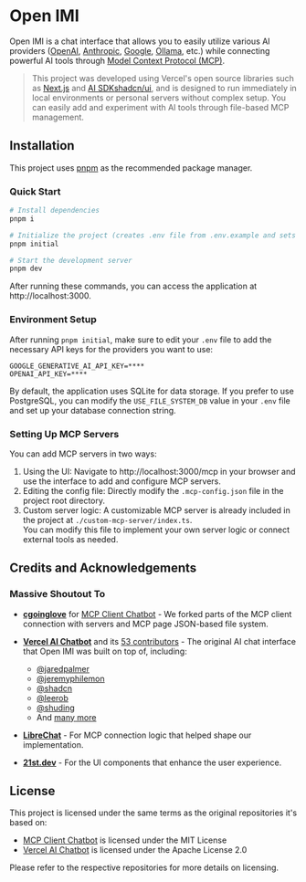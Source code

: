 # Open IMI

Open IMI is a chat interface that allows you to easily utilize various AI providers ([OpenAI](https://openai.com/), [Anthropic](https://www.anthropic.com/), [Google](https://ai.google.dev/), [Ollama](https://ollama.com/), etc.) while connecting powerful AI tools through [Model Context Protocol (MCP)](https://modelcontextprotocol.io/introduction).

> This project was developed using Vercel's open source libraries such as [Next.js](https://nextjs.org/) and [AI SDK](https://sdk.vercel.ai/)[shadcn/ui](https://ui.shadcn.com/), and is designed to run immediately in local environments or personal servers without complex setup. You can easily add and experiment with AI tools through file-based MCP management.


## Installation

This project uses [pnpm](https://pnpm.io/) as the recommended package manager.

### Quick Start

```bash
# Install dependencies
pnpm i

# Initialize the project (creates .env file from .env.example and sets up the database)
pnpm initial

# Start the development server
pnpm dev
```

After running these commands, you can access the application at http://localhost:3000.

### Environment Setup

After running `pnpm initial`, make sure to edit your `.env` file to add the necessary API keys for the providers you want to use:

```
GOOGLE_GENERATIVE_AI_API_KEY=****
OPENAI_API_KEY=****
```

By default, the application uses SQLite for data storage. If you prefer to use PostgreSQL, you can modify the `USE_FILE_SYSTEM_DB` value in your `.env` file and set up your database connection string.

### Setting Up MCP Servers

You can add MCP servers in two ways:

1.  Using the UI: Navigate to http://localhost:3000/mcp in your browser and use the interface to add and configure MCP servers.
2.  Editing the config file: Directly modify the `.mcp-config.json` file in the project root directory.
3.  Custom server logic: A customizable MCP server is already included in the project at `./custom-mcp-server/index.ts`.  
    You can modify this file to implement your own server logic or connect external tools as needed.

## Credits and Acknowledgements



### Massive Shoutout To

- **[cgoinglove](https://github.com/cgoinglove)** for [MCP Client Chatbot](https://github.com/cgoinglove/mcp-client-chatbot) - We forked parts of the MCP client connection with servers and MCP page JSON-based file system.

- **[Vercel AI Chatbot](https://github.com/vercel/ai-chatbot)** and its [53 contributors](https://github.com/vercel/ai-chatbot/graphs/contributors) - The original AI chat interface that Open IMI was built on top of, including:
  - [@jaredpalmer](https://github.com/jaredpalmer)
  - [@jeremyphilemon](https://github.com/jeremyphilemon)
  - [@shadcn](https://github.com/shadcn)
  - [@leerob](https://github.com/leerob)
  - [@shuding](https://github.com/shuding)
  - And [many more](https://github.com/vercel/ai-chatbot/graphs/contributors)

- **[LibreChat](https://github.com/danny-avila/LibreChat)** - For MCP connection logic that helped shape our implementation.

- **[21st.dev](https://21st.dev/)** - For the  UI components that enhance the user experience.


## License

This project is licensed under the same terms as the original repositories it's based on:
- [MCP Client Chatbot](https://github.com/cgoinglove/mcp-client-chatbot) is licensed under the MIT License
- [Vercel AI Chatbot](https://github.com/vercel/ai-chatbot) is licensed under the Apache License 2.0

Please refer to the respective repositories for more details on licensing.

